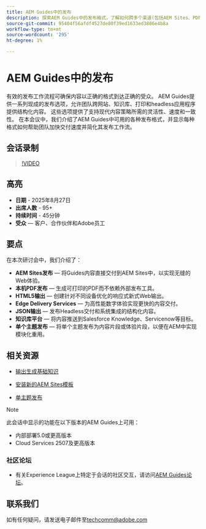 ```yaml
---
title: AEM Guides中的发布
description: 探索AEM Guides中的发布格式，了解如何跨多个渠道(包括AEM Sites、PDF、HTML5、Edge Delivery Services、JSON等)交付内容。
source-git-commit: 95404f56afdf4527de80f39ed1633ed3806e4b8a
workflow-type: tm+mt
source-wordcount: '295'
ht-degree: 1%

---
```


# AEM Guides中的发布

有效的发布工作流程可确保内容以正确的格式到达正确的受众。 AEM Guides提供一系列现成的发布选项，允许团队跨网站、知识库、打印和headless应用程序提供结构化内容。 这些选项提供了支持现代内容策略所需的灵活性、速度和一致性。
在本会议中，我们介绍了AEM Guides中可用的各种发布格式，并显示每种格式如何帮助团队加快交付速度并简化其发布工作流。


## 会话录制

>[!VIDEO](https://video.tv.adobe.com/v/3472888/?quality=12&learn=on)

## 高亮

- **日期** - 2025年8月27日
- **出席人数** - 95+
- **持续时间** - 45分钟
- **受众** — 客户、合作伙伴和Adobe员工

## 要点

在本次研讨会中，我们介绍了：
- **AEM Sites发布** — 将Guides内容直接交付到AEM Sites中，以实现无缝的Web体验。
- **本机PDF发布** — 生成可打印的PDF而不依赖外部发布工具。
- **HTML5输出** — 创建针对不同设备优化的响应式新式Web输出。
- **Edge Delivery Services** — 为高性能数字体验实现更快的内容交付。
- **JSON输出** — 发布Headless交付和系统集成的结构化内容。
- **知识库平台** — 将内容推送到Salesforce Knowledge、Servicenow等目标。
- **单个主题发布** — 将单个主题发布为内容片段或体验片段，以便在AEM中实现模块化重用。


## 相关资源

- [输出生成基础知识](https://experienceleague.adobe.com/en/docs/experience-manager-guides/using/user-guide/map-management-publishing/output-gen/generate-output)

- [安装新的AEM Sites模板](https://experienceleague.adobe.com/en/docs/experience-manager-guides/using/knowledge-base/kb-articles/publishing/aem-site-templates/download-install-aem-sites-templates-cs-kb)

- [单主题发布](https://experienceleague.adobe.com/en/docs/experience-manager-guides/using/user-guide/map-management-publishing/output-gen/generate-output/single-topic-publishing/publish-content-fragment.html)



>[!NOTE]
>
> 此会话中显示的功能在以下版本的AEM Guides上可用：
> - 内部部署5.0或更高版本
> - Cloud Services 2507及更高版本


### 社区论坛

- 有关Experience League上特定于会话的社区交互，请访问[AEM Guides论坛](https://experienceleaguecommunities.adobe.com/t5/experience-manager-guides/bd-p/xml-documentation-discussions)。


## 联系我们

如有任何疑问，请发送电子邮件至<techcomm@adobe.com>
